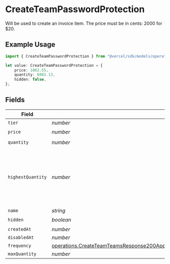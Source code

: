 # CreateTeamPasswordProtection

Will be used to create an invoice item. The price must be in cents: 2000 for $20.

## Example Usage

```typescript
import { CreateTeamPasswordProtection } from "@vercel/sdk/models/operations";

let value: CreateTeamPasswordProtection = {
    price: 1062.55,
    quantity: 6002.13,
    hidden: false,
};
```

## Fields

| Field                                                                                                                                                                                                        | Type                                                                                                                                                                                                         | Required                                                                                                                                                                                                     | Description                                                                                                                                                                                                  |
| ------------------------------------------------------------------------------------------------------------------------------------------------------------------------------------------------------------ | ------------------------------------------------------------------------------------------------------------------------------------------------------------------------------------------------------------ | ------------------------------------------------------------------------------------------------------------------------------------------------------------------------------------------------------------ | ------------------------------------------------------------------------------------------------------------------------------------------------------------------------------------------------------------ |
| `tier`                                                                                                                                                                                                       | *number*                                                                                                                                                                                                     | :heavy_minus_sign:                                                                                                                                                                                           | N/A                                                                                                                                                                                                          |
| `price`                                                                                                                                                                                                      | *number*                                                                                                                                                                                                     | :heavy_check_mark:                                                                                                                                                                                           | N/A                                                                                                                                                                                                          |
| `quantity`                                                                                                                                                                                                   | *number*                                                                                                                                                                                                     | :heavy_check_mark:                                                                                                                                                                                           | N/A                                                                                                                                                                                                          |
| `highestQuantity`                                                                                                                                                                                            | *number*                                                                                                                                                                                                     | :heavy_minus_sign:                                                                                                                                                                                           | The highest quantity in the current period. Used to render the correct enable/disable UI for add-ons.                                                                                                        |
| `name`                                                                                                                                                                                                       | *string*                                                                                                                                                                                                     | :heavy_minus_sign:                                                                                                                                                                                           | N/A                                                                                                                                                                                                          |
| `hidden`                                                                                                                                                                                                     | *boolean*                                                                                                                                                                                                    | :heavy_check_mark:                                                                                                                                                                                           | N/A                                                                                                                                                                                                          |
| `createdAt`                                                                                                                                                                                                  | *number*                                                                                                                                                                                                     | :heavy_minus_sign:                                                                                                                                                                                           | N/A                                                                                                                                                                                                          |
| `disabledAt`                                                                                                                                                                                                 | *number*                                                                                                                                                                                                     | :heavy_minus_sign:                                                                                                                                                                                           | N/A                                                                                                                                                                                                          |
| `frequency`                                                                                                                                                                                                  | [operations.CreateTeamTeamsResponse200ApplicationJSONResponseBodyBillingInvoiceItemsFrequency](../../models/operations/createteamteamsresponse200applicationjsonresponsebodybillinginvoiceitemsfrequency.md) | :heavy_minus_sign:                                                                                                                                                                                           | N/A                                                                                                                                                                                                          |
| `maxQuantity`                                                                                                                                                                                                | *number*                                                                                                                                                                                                     | :heavy_minus_sign:                                                                                                                                                                                           | N/A                                                                                                                                                                                                          |